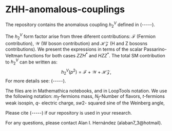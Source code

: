 # ZHH-anomalous-couplings
The repository contains the anomalous coupling $h_2^V$ defined in (-----). 

The $h_2^V$ form factor arise from three diferent contributions: $\mathcal{F}$ (Fermion contribution), $\mathcal{W}$ (W boson contribution) and $\mathcal{HZ}$ (H and Z bososns contributions). We present the expressions in terms of the scalar Passarino-Veltman functions for both cases $ZZH^\ast$ and $HZZ^\ast$. The total SM contribution to $h_2^V$ can be written as:
$$h_2^V(p^2)=\mathcal{F}+\mathcal{W}+\mathcal{HZ},$$
For more details see: (-----).

The files are in Mathemathica notebooks, and in LoopTools notation. We use the following notation:
$m_f$-fermions mass,
$N_f$-Number of flavors, $t$-fermions weak isospin,
$q$- electric charge,
$sw2$- squared sine of the Weinberg angle,

Please cite (-----) if our repository  is used in your research.

For any questions, please contact Alan I. Hernández (alaban7_3@hotmail).
